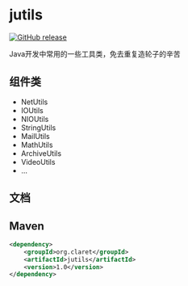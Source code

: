 # jutils

[![GitHub release](http://movesun.com/images/svg/jutils.svg?324234)](https://github.com/lvyahui8/jutils/releases)

Java开发中常用的一些工具类，免去重复造轮子的辛苦

## 组件类
 * NetUtils
 * IOUtils
 * NIOUtils
 * StringUtils
 * MailUtils
 * MathUtils
 * ArchiveUtils
 * VideoUtils
 * ...
 
## 文档

## Maven

```xml
<dependency>
    <groupId>org.claret</groupId>
    <artifactId>jutils</artifactId>
    <version>1.0</version>
</dependency>
```